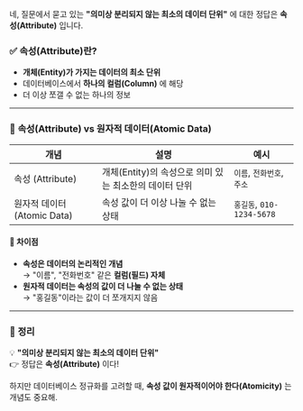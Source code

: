 네, 질문에서 묻고 있는 **"의미상 분리되지 않는 최소의 데이터 단위"** 에 대한 정답은 **속성(Attribute)** 입니다.

### ✅ **속성(Attribute)란?**
- **개체(Entity)가 가지는 데이터의 최소 단위**  
- 데이터베이스에서 **하나의 컬럼(Column)** 에 해당
- 더 이상 쪼갤 수 없는 하나의 정보

---

### 📌 **속성(Attribute) vs 원자적 데이터(Atomic Data)**
| 개념 | 설명 | 예시 |
|------|------|------|
| 속성 (Attribute) | 개체(Entity)의 속성으로 의미 있는 최소한의 데이터 단위 | `이름`, `전화번호`, `주소` |
| 원자적 데이터 (Atomic Data) | 속성 값이 더 이상 나눌 수 없는 상태 | `홍길동`, `010-1234-5678` |

#### 🚀 **차이점**
- **속성은 데이터의 논리적인 개념**  
  → "이름", "전화번호" 같은 **컬럼(필드) 자체**  
- **원자적 데이터는 속성의 값이 더 나눌 수 없는 상태**  
  → "홍길동"이라는 값이 더 쪼개지지 않음

---

### 🎯 **정리**
💡 **"의미상 분리되지 않는 최소의 데이터 단위"**  
👉 정답은 **속성(Attribute)** 이다!

하지만 데이터베이스 정규화를 고려할 때, **속성 값이 원자적이어야 한다(Atomicity)** 는 개념도 중요해.  
